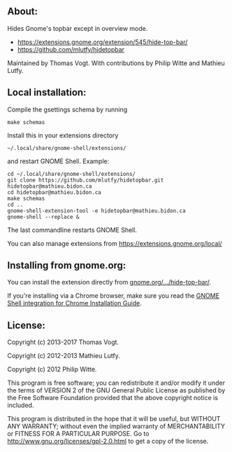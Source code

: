 About:
------

Hides Gnome's topbar except in overview mode.
* https://extensions.gnome.org/extension/545/hide-top-bar/
* https://github.com/mlutfy/hidetopbar

Maintained by Thomas Vogt.
With contributions by Philip Witte and Mathieu Lutfy.

Local installation:
-------------------

Compile the gsettings schema by running

    make schemas

Install this in your extensions directory

    ~/.local/share/gnome-shell/extensions/

 and restart GNOME Shell. Example:

    cd ~/.local/share/gnome-shell/extensions/
    git clone https://github.com/mlutfy/hidetopbar.git hidetopbar@mathieu.bidon.ca
    cd hidetopbar@mathieu.bidon.ca
    make schemas
    cd ..
    gnome-shell-extension-tool -e hidetopbar@mathieu.bidon.ca
    gnome-shell --replace &
    
The last commandline restarts GNOME Shell.

You can also manage extensions from https://extensions.gnome.org/local/

Installing from gnome.org:
--------------------------

You can install the extension directly from
[gnome.org/.../hide-top-bar/](https://extensions.gnome.org/extension/545/hide-top-bar/).

If you're installing via a Chrome browser, make sure you read the
[GNOME Shell integration for Chrome Installation
Guide](https://wiki.gnome.org/Projects/GnomeShellIntegrationForChrome/Installation).

License:
--------

Copyright (c) 2013-2017 Thomas Vogt.

Copyright (c) 2012-2013 Mathieu Lutfy.

Copyright (c) 2012 Philip Witte.

This program is free software; you can redistribute it and/or
modify it under the terms of VERSION 2 of the GNU General Public
License as published by the Free Software Foundation provided
that the above copyright notice is included.

This program is distributed in the hope that it will be useful,
but WITHOUT ANY WARRANTY; without even the implied warranty of
MERCHANTABILITY or FITNESS FOR A PARTICULAR PURPOSE.
Go to http://www.gnu.org/licenses/gpl-2.0.html to get a copy
of the license.
